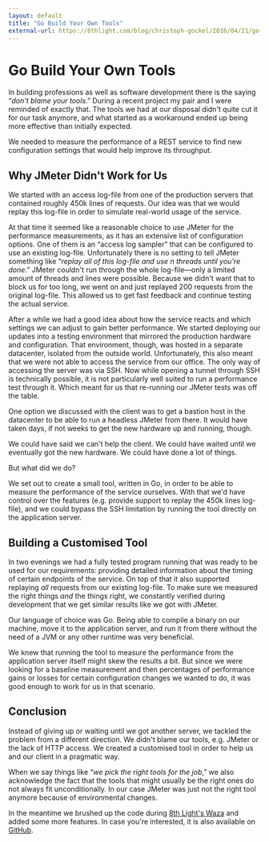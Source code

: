 ```yaml
---
layout: default
title: "Go Build Your Own Tools"
external-url: https://8thlight.com/blog/christoph-gockel/2016/04/21/go-build-your-own-tools.html
---
```


# Go Build Your Own Tools

In building professions as well as software development there is the saying &ldquo;_don't blame your tools_.&rdquo;
During a recent project my pair and I were reminded of exactly that.
The tools we had at our disposal didn't quite cut it for our task anymore, and what started as a workaround ended up being more effective than initially expected.

We needed to measure the performance of a REST service to find new configuration settings that would help improve its throughput.


## Why JMeter Didn't Work for Us

We started with an access log-file from one of the production servers that contained roughly 450k lines of requests.
Our idea was that we would replay this log-file in order to simulate real-world usage of the service.

At that time it seemed like a reasonable choice to use JMeter for the performance measurements, as it has an extensive list of configuration options.
One of them is an &ldquo;access log sampler&rdquo; that can be configured to use an existing log-file.
Unfortunately there is no setting to tell JMeter something like &ldquo;_replay all of this log-file and use n threads until you're done_.&rdquo;
JMeter couldn't run through the whole log-file—only a limited amount of threads and lines were possible.
Because we didn't want that to block us for too long, we went on and just replayed 200 requests from the original log-file.
This allowed us to get fast feedback and continue testing the actual service.

After a while we had a good idea about how the service reacts and which settings we can adjust to gain better performance.
We started deploying our updates into a testing environment that mirrored the production hardware and configuration.
That environment, though, was hosted in a separate datacenter, isolated from the outside world.
Unfortunately, this also meant that we were not able to access the service from our office.
The only way of accessing the server was via SSH.
Now while opening a tunnel through SSH is technically possible, it is not particularly well suited to run a performance test through it.
Which meant for us that re-running our JMeter tests was off the table.

One option we discussed with the client was to get a bastion host in the datacenter to be able to run a headless JMeter from there.
It would have taken days, if not weeks to get the new hardware up and running, though.

We could have said we can't help the client.
We could have waited until we eventually got the new hardware.
We could have done a lot of things.

But what did we do?

We set out to create a small tool, written in Go, in order to be able to measure the performance of the service ourselves.
With that we'd have control over the features (e.g. provide support to replay the 450k lines log-file), and we could bypass the SSH limitation by running the tool directly on the application server.

## Building a Customised Tool

In two evenings we had a fully tested program running that was ready to be used for our requirements: providing detailed information about the timing of certain endpoints of the service.
On top of that it also supported replaying _all_ requests from our existing log-file.
To make sure we measured the right things _and_ the things right, we constantly verified during development that we get similar results like we got with JMeter.

Our language of choice was Go.
Being able to compile a binary on our machine, move it to the application server, and run it from there without the need of a JVM or any other runtime was very beneficial.

We knew that running the tool to measure the performance from the application server itself might skew the results a bit.
But since we were looking for a baseline measurement and then percentages of performance gains or losses for certain configuration changes we wanted to do, it was good enough to work for us in that scenario.


## Conclusion

Instead of giving up or waiting until we got another server, we tackled the problem from a different direction.
We didn't blame our tools, e.g. JMeter or the lack of HTTP access.
We created a customised tool in order to help us and our client in a pragmatic way.

When we say things like &ldquo;_we pick the right tools for the job_,&rdquo; we also acknowledge the fact that the tools that might usually be the right ones do not always fit unconditionally.
In our case JMeter was just not the right tool anymore because of environmental changes.

In the meantime we brushed up the code during [8th Light's Waza]({{site.baseurl}}/kevin-liddle/2012/05/22/be-a-relentless-programmer.html) and added some more features.
In case you're interested, it is also available on [GitHub](https://github.com/christophgockel/goony).

